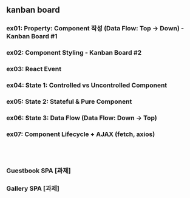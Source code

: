 ## kanban board

### ex01: Property: Component 작성 (Data Flow: Top -> Down) - Kanban Board #1
### ex02: Component Styling - Kanban Board #2
### ex03: React Event
### ex04: State 1: Controlled vs Uncontrolled Component
### ex05: State 2: Stateful & Pure Component
### ex06: State 3: Data Flow (Data Flow: Down -> Top)
### ex07: Component Lifecycle + AJAX (fetch, axios)

<br/><br/>


### Guestbook SPA [과제]
### Gallery SPA [과제]